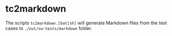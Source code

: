 # tc2markdown

The scripts ```tc2markdown.[bat|sh]``` will generate Markdown files from the test cases to ```./out/sw-tests/markdown``` folder.
